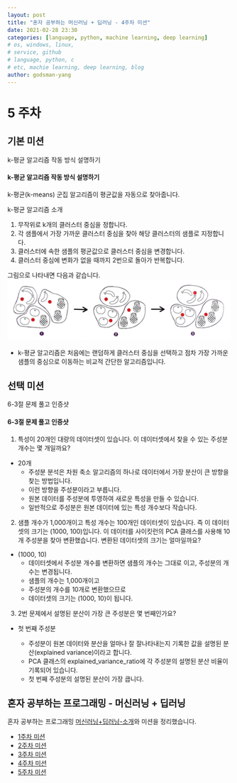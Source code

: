 ```yaml
---
layout: post
title: "혼자 공부하는 머신러닝 + 딥러닝 - 4주차 미션"
date: 2021-02-28 23:30
categories: [language, python, machine learning, deep learning]
# os, windows, linux,
# service, github
# language, python, c
# etc, machie learning, deep learning, blog
author: godsman-yang
---
```


# 5 주차

## 기본 미션

k-평균 알고리즘 작동 방식 설명하기

#### k-평균 알고리즘 작동 방식 설명하기

k-평균(k-means) 군집 알고리즘이 평균값을 자동으로 찾아줍니다.

k-평균 알고리즘 소개

1. 무작위로 k개의 클러스터 중심을 정합니다.
2. 각 샘플에서 가장 가까운 클러스터 중심을 찾아 해당 클러스터의 샘플로 지정합니다.
3. 클러스터에 속한 샘플의 평균값으로 클러스터 중심을 변경합니다.
4. 클러스터 중심에 변화가 없을 때까지 2번으로 돌아가 반복합니다.

그림으로 나타내면 다음과 같습니다.
![k-평균 알고리즘 작동 방식](./assets/images/hongong-ml-week5-1.jpg)

- k-평균 알고리즘은 처음에는 랜덤하게 클러스터 중심을 선택하고 점차 가장 가까운 샘플의 중심으로 이동하는 비교적 간단한 알고리즘입니다.

## 선택 미션

6-3절 문제 풀고 인증샷

#### 6-3절 문제 풀고 인증샷

1. 특성이 20개인 대량의 데이터셋이 있습니다. 이 데이터셋에서 찾을 수 있는 주성분 개수는 몇 개일까요?

- 20개
  - 주성분 분석은 차원 축소 알고리즘의 하나로 데이터에서 가장 분산이 큰 방향을 찾는 방법입니다.
  - 이런 방향을 주성분이라고 부릅니다.
  - 원본 데이터를 주성분에 투영하여 새로운 특성을 만들 수 있습니다.
  - 일반적으로 주성분은 원본 데이터에 있는 특성 개수보다 작습니다.

2. 샘플 개수가 1,000개이고 특성 개수는 100개인 데이터셋이 있습니다. 즉 이 데이터셋의 크기는 (1000, 100)입니다. 이 데이터를 사이킷런의 PCA 클래스를 사용해 10개 주성분을 찾아 변환했습니다. 변환된 데이터셋의 크기는 얼마일까요?

- (1000, 10)
  - 데이터셋에서 주성분 개수를 변환하면 샘플의 개수는 그대로 이고, 주성분의 개수는 변경됩니다.
  - 샘플의 개수는 1,000개이고
  - 주성분의 개수를 10개로 변환했으므로
  - 데이터셋의 크기는 (1000, 10)이 됩니다.

3. 2번 문제에서 설명된 분산이 가장 큰 주성분은 몇 번째인가요?

- 첫 번째 주성분

  - 주성분이 원본 데이터와 분산을 얼마나 잘 잘나타내는지 기록한 값을 설명된 분산(explained variance)이라고 합니다.
  - PCA 클래스의 explained_variance_ratio에 각 주성분의 설명된 분산 비율이 기록되어 있습니다.
  - 첫 번째 주성분의 설명된 분산이 가장 큽니다.

## 혼자 공부하는 프로그래밍 - 머신러닝 + 딥러닝

혼자 공부하는 프로그래밍 [머신러닝+딥러닝-소개](https://godsman-yang.github.io/hongong-ml)와 미션을 정리했습니다.

- [1주차 미션](https://godsman-yang.github.io/hongong-ml-week1)
- [2주차 미션](https://godsman-yang.github.io/hongong-ml-week2)
- [3주차 미션](https://godsman-yang.github.io/hongong-ml-week3)
- [4주차 미션](https://godsman-yang.github.io/hongong-ml-week4)
- [5주차 미션](https://godsman-yang.github.io/hongong-ml-week5)
